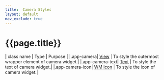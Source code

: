 ```yaml
---
title:  Camera Styles
layout: default
nav_exclude: true
---
```

# {{page.title}}

| class name  | Type | Purpose |
|.app-camera| [View](../view.style.html) | To style the outermost wrapper element of camera widget.|
|.app-camera-text| [Text](../text.style.html) | To style the text of camera widget.|
|.app-camera-icon| [WM Icon](../basic/icon.style.html) | To style the icon of camera widget.|
